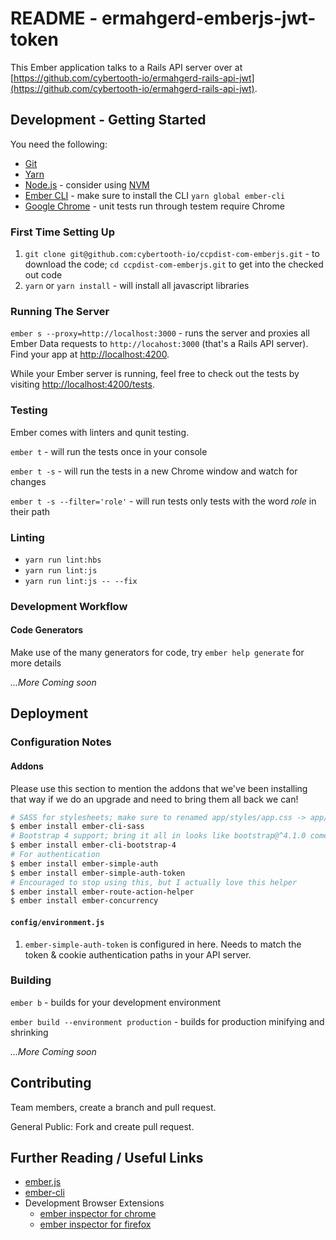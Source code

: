 # README - ermahgerd-emberjs-jwt-token

This Ember application talks to a Rails API server over at [https://github.com/cybertooth-io/ermahgerd-rails-api-jwt](https://github.com/cybertooth-io/ermahgerd-rails-api-jwt).

## Development - Getting Started

You need the following:

* [Git](https://git-scm.com/)
* [Yarn](https://yarnpkg.com/en/)
* [Node.js](https://nodejs.org/) - consider using [NVM](https://github.com/creationix/nvm)
* [Ember CLI](https://ember-cli.com/) - make sure to install the CLI `yarn global ember-cli`
* [Google Chrome](https://google.com/chrome/) - unit tests run through testem require Chrome


### First Time Setting Up

1. `git clone git@github.com:cybertooth-io/ccpdist-com-emberjs.git` - to download the code; `cd ccpdist-com-emberjs.git` to get into the checked out code
1. `yarn` or `yarn install` - will install all javascript libraries

### Running The Server

`ember s --proxy=http://localhost:3000` - runs the server and proxies all Ember Data 
requests to `http://locahost:3000` (that's a Rails API server).  Find your app 
at [http://localhost:4200](http://localhost:4200).

While your Ember server is running, feel free to check out the tests by 
visiting [http://localhost:4200/tests](http://localhost:4200/tests).

### Testing

Ember comes with linters and qunit testing.

`ember t` - will run the tests once in your console

`ember t -s` - will run the tests in a new Chrome window and watch for changes

`ember t -s --filter='role'` - will run tests only tests with the word _role_ in their path

### Linting

* `yarn run lint:hbs`
* `yarn run lint:js`
* `yarn run lint:js -- --fix` 

### Development Workflow

#### Code Generators

Make use of the many generators for code, try `ember help generate` for more details

_...More Coming soon_

## Deployment

### Configuration Notes

#### Addons

Please use this section to mention the addons that we've been installing that way if we do an upgrade
and need to bring them all back we can!

```bash
# SASS for stylesheets; make sure to renamed app/styles/app.css -> app/styles/app.scss
$ ember install ember-cli-sass
# Bootstrap 4 support; bring it all in looks like bootstrap@^4.1.0 comes in, should be bootstrap@~4.1.0 
$ ember install ember-cli-bootstrap-4
# For authentication
$ ember install ember-simple-auth
$ ember install ember-simple-auth-token
# Encouraged to stop using this, but I actually love this helper
$ ember install ember-route-action-helper
$ ember install ember-concurrency

```

#### `config/environment.js`

1. `ember-simple-auth-token` is configured in here.  Needs to match the token & cookie authentication paths in your API server.

### Building

`ember b` - builds for your development environment

`ember build --environment production` - builds for production minifying and shrinking

_...More Coming soon_

## Contributing

Team members, create a branch and pull request.

General Public: Fork and create pull request.

## Further Reading / Useful Links

* [ember.js](https://emberjs.com/)
* [ember-cli](https://ember-cli.com/)
* Development Browser Extensions
  * [ember inspector for chrome](https://chrome.google.com/webstore/detail/ember-inspector/bmdblncegkenkacieihfhpjfppoconhi)
  * [ember inspector for firefox](https://addons.mozilla.org/en-US/firefox/addon/ember-inspector/)
